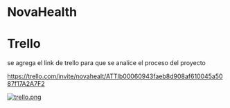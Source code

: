 # NovaHealth

# Trello
se agrega el link de trello para que se analice el proceso del proyecto 

https://trello.com/invite/novahealt/ATTIb00060943faeb8d908af610045a5087f17A2A7F2

[![trello.png](https://i.postimg.cc/rmvw6Fj9/trello.png)](https://postimg.cc/Hc9gXmfJ)
